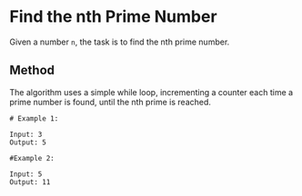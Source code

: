 # Find the nth Prime Number

Given a number `n`, the task is to find the nth prime number.

## Method

The algorithm uses a simple while loop, incrementing a counter each time a prime number is found, until the nth prime is reached.

```
# Example 1:

Input: 3
Output: 5

#Example 2:

Input: 5
Output: 11
```
